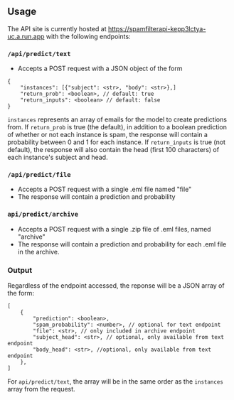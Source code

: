 ## Usage

The API site is currently hosted at https://spamfilterapi-kepp3lctya-uc.a.run.app with the following endpoints:

### `/api/predict/text`

- Accepts a POST request with a JSON object of the form

```jsonc
{
    "instances": [{"subject": <str>, "body": <str>},]
    "return_prob": <boolean>, // default: true
    "return_inputs": <boolean> // default: false
}
```

`instances` represents an array of emails for the model to create predictions from. If `return_prob` is true (the default), in addition to a boolean prediction of whether or not each instance is spam, the response will contain a probability between 0 and 1 for each instance. If `return_inputs` is true (not default), the response will also contain the head (first 100 characters) of each instance's subject and head.

### `/api/predict/file`

- Accepts a POST request with a single .eml file named "file"
- The response will contain a prediction and probability

### `api/predict/archive`

- Accepts a POST request with a single .zip file of .eml files, named "archive"
- The response will contain a prediction and probability for each .eml file in the archive.


### Output

Regardless of the endpoint accessed, the reponse will be a JSON array of the form:

```jsonc
[
    {
        "prediction": <boolean>,
        "spam_probability": <number>, // optional for text endpoint
        "file": <str>, // only included in archive endpoint
        "subject_head": <str>, // optional, only available from text endpoint
        "body_head": <str>, //optional, only available from text endpoint
    },
]
```

For `api/predict/text`, the array will be in the same order as the `instances` array from the request.
